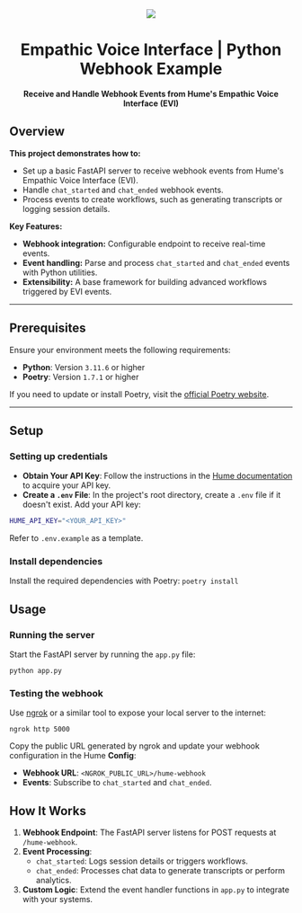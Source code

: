 <div align="center">
  <img src="https://storage.googleapis.com/hume-public-logos/hume/hume-banner.png">
  <h1>Empathic Voice Interface | Python Webhook Example</h1>
  <p>
    <strong>Receive and Handle Webhook Events from Hume's Empathic Voice Interface (EVI)</strong>
  </p>
</div>

## Overview

**This project demonstrates how to:**

- Set up a basic FastAPI server to receive webhook events from Hume's Empathic Voice Interface (EVI).
- Handle `chat_started` and `chat_ended` webhook events.
- Process events to create workflows, such as generating transcripts or logging session details.

**Key Features:**

- **Webhook integration:** Configurable endpoint to receive real-time events.
- **Event handling:** Parse and process `chat_started` and `chat_ended` events with Python utilities.
- **Extensibility:** A base framework for building advanced workflows triggered by EVI events.

---

## Prerequisites

Ensure your environment meets the following requirements:

- **Python**: Version `3.11.6` or higher
- **Poetry**: Version `1.7.1` or higher

If you need to update or install Poetry, visit the [official Poetry website](https://python-poetry.org/).

---

## Setup

### Setting up credentials

- **Obtain Your API Key**: Follow the instructions in the [Hume documentation](https://dev.hume.ai/docs/introduction/api-key) to acquire your API key.
- **Create a `.env` File**: In the project's root directory, create a `.env` file if it doesn't exist. Add your API key:

```sh
HUME_API_KEY="<YOUR_API_KEY>"
```

Refer to `.env.example` as a template.

### Install dependencies

Install the required dependencies with Poetry: `poetry install`

## Usage

### Running the server

Start the FastAPI server by running the `app.py` file:

`python app.py`

### Testing the webhook

Use [ngrok](https://ngrok.com/) or a similar tool to expose your local server to the internet:

`ngrok http 5000`

Copy the public URL generated by ngrok and update your webhook configuration in the Hume **Config**:

- **Webhook URL**: `<NGROK_PUBLIC_URL>/hume-webhook`
- **Events**: Subscribe to `chat_started` and `chat_ended`.

## How It Works

1. **Webhook Endpoint**: The FastAPI server listens for POST requests at `/hume-webhook`.
2. **Event Processing**:
   - `chat_started`: Logs session details or triggers workflows.
   - `chat_ended`: Processes chat data to generate transcripts or perform analytics.
3. **Custom Logic**: Extend the event handler functions in `app.py` to integrate with your systems.
